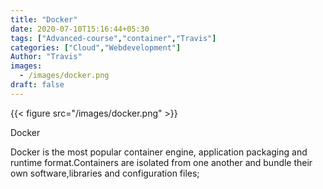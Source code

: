 ```yaml
---
title: "Docker"
date: 2020-07-10T15:16:44+05:30
tags: ["Advanced-course","container","Travis"]
categories: ["Cloud","Webdevelopment"]
Author: "Travis"
images:
  - /images/docker.png
draft: false
---
```


{{< figure src="/images/docker.png" >}}

Docker

Docker is the most popular container engine, application packaging and runtime format.Containers are isolated from one another and bundle their own software,libraries and configuration files;